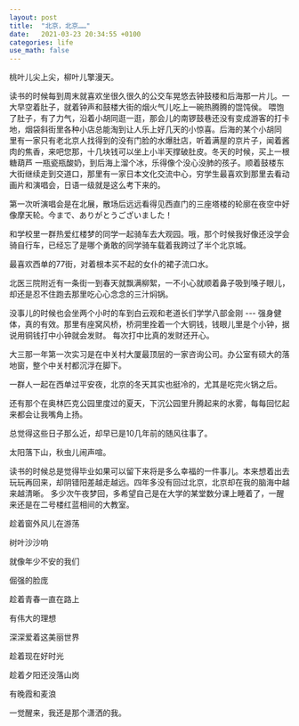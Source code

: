 ```yaml
---
layout: post
title:  "北京，北京……"
date:   2021-03-23 20:34:55 +0100
categories: life
use_math: false
---
```


桃叶儿尖上尖，柳叶儿擎漫天。

读书的时候每到周末就喜欢坐很久很久的公交车晃悠去钟鼓楼和后海那一片儿。一大早空着肚子，就着钟声和鼓楼大街的烟火气儿吃上一碗热腾腾的馄饨侯。
喂饱了肚子，有了力气，沿着小胡同逛一逛，那会儿的南锣鼓巷还没有变成游客的打卡地，烟袋斜街里各种小店总能淘到让人乐上好几天的小惊喜。后海的某个小胡同
里有一家只有老北京人找得到的没有门脸的水爆肚店，听着满屋的京片子，闻着酱肉的焦香，来吧您那，十几块钱可以坐上小半天撑破肚皮。冬天的时候，买上一根糖葫芦
一瓶瓷瓶酸奶，到后海上溜个冰，乐得像个没心没肺的孩子。顺着鼓楼东大街继续走到交道口，那里有一家日本文化交流中心，穷学生最喜欢到那里去看动画片和演唱会，日语一级就是这么考下来的。

第一次听演唱会是在北展，散场后远远看得见西直门的三座塔楼的轮廓在夜空中好像摩天轮。今まで、ありがとうございました！

和学校里一群热爱红楼梦的同学一起骑车去大观园。哦，那个时候我好像还没学会骑自行车，已经忘了是哪个勇敢的同学骑车载着我跨过了半个北京城。

最喜欢西单的77街，对着根本买不起的女仆的裙子流口水。

北医三院附近有一条街一到春天就飘满柳絮，一不小心就顺着鼻子吸到嗓子眼儿，却还是忍不住跑去那里吃心心念念的三汁焖锅。

没事儿的时候也会坐两个小时的车到白云观和老道长们学学八部金刚 --- 强身健体，真的有效。那里有座窝风桥，桥洞里拴着一个大铜钱，钱眼儿里是个小钟，据说用铜钱打中小钟就会发财。
每次打中比真的发财还开心。

大三那一年第一次实习是在中关村大厦最顶层的一家咨询公司。办公室有硕大的落地窗，整个中关村都沉浮在脚下。

一群人一起在西单过平安夜，北京的冬天其实也挺冷的，尤其是吃完火锅之后。

还有那个在奥林匹克公园里度过的夏天，下沉公园里升腾起来的水雾，每每回忆起来都会让我嘴角上扬。

总觉得这些日子那么近，却早已是10几年前的随风往事了。

太阳落下山，秋虫儿闹声喧。

读书的时候总是觉得毕业如果可以留下来将是多么幸福的一件事儿。本来想着出去玩玩再回来，却阴错阳差越走越远。四年多没有回过北京，北京却在我的脑海中越来越清晰。
多少次午夜梦回，多希望自己是在大学的某堂数分课上睡着了，一醒来还是在二号楼红蓝相间的大教室。

趁着窗外风儿在游荡

树叶沙沙响

就像年少不安的我们

倔强的脸庞

趁着青春一直在路上

有伟大的理想

深深爱着这美丽世界

趁着现在好时光

趁着夕阳还没落山岗

有晚霞和麦浪

一觉醒来，我还是那个潇洒的我。